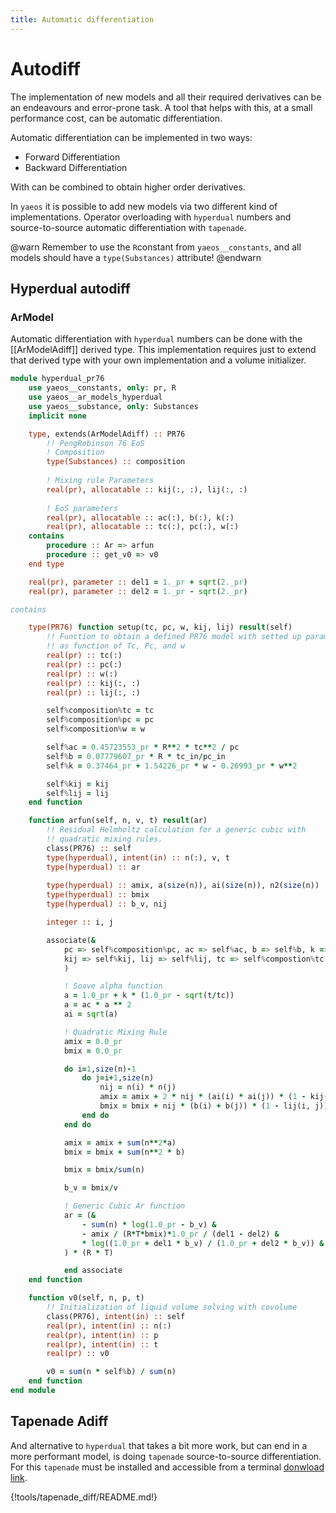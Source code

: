 ```yaml
---
title: Automatic differentiation
---
```

# Autodiff
The implementation of new models and all their required derivatives can be
an endeavours and error-prone task. A tool that helps with this, at a small
performance cost, can be automatic differentiation. 

Automatic differentiation can be implemented in two ways:

- Forward Differentiation
- Backward Differentiation

With can be combined to obtain higher order derivatives.

In `yaeos` it is possible to add new models via two different kind of
implementations. Operator overloading with `hyperdual` numbers and
source-to-source automatic differentiation with `tapenade`.

@warn
Remember to use the `R`constant from `yaeos__constants`, and all models
should have a `type(Substances)` attribute!
@endwarn

## Hyperdual autodiff

### ArModel
Automatic differentiation with `hyperdual` numbers can be done with the
[[ArModelAdiff]] derived type. This implementation requires just to extend
that derived type with your own implementation and a volume initializer.

```fortran
module hyperdual_pr76
    use yaeos__constants, only: pr, R
    use yaeos__ar_models_hyperdual
    use yaeos__substance, only: Substances
    implicit none

    type, extends(ArModelAdiff) :: PR76
        !! PengRobinson 76 EoS
        ! Composition
        type(Substances) :: composition
        
        ! Mixing rule Parameters
        real(pr), allocatable :: kij(:, :), lij(:, :)
        
        ! EoS parameters
        real(pr), allocatable :: ac(:), b(:), k(:)
        real(pr), allocatable :: tc(:), pc(:), w(:)
    contains
        procedure :: Ar => arfun
        procedure :: get_v0 => v0
    end type

    real(pr), parameter :: del1 = 1._pr + sqrt(2._pr)
    real(pr), parameter :: del2 = 1._pr - sqrt(2._pr)

contains

    type(PR76) function setup(tc, pc, w, kij, lij) result(self)
        !! Function to obtain a defined PR76 model with setted up parameters
        !! as function of Tc, Pc, and w
        real(pr) :: tc(:)
        real(pr) :: pc(:)
        real(pr) :: w(:)
        real(pr) :: kij(:, :)
        real(pr) :: lij(:, :)

        self%composition%tc = tc
        self%composition%pc = pc
        self%composition%w = w

        self%ac = 0.45723553_pr * R**2 * tc**2 / pc
        self%b = 0.07779607_pr * R * tc_in/pc_in
        self%k = 0.37464_pr + 1.54226_pr * w - 0.26993_pr * w**2

        self%kij = kij
        self%lij = lij
    end function

    function arfun(self, n, v, t) result(ar)
        !! Residual Helmholtz calculation for a generic cubic with
        !! quadratic mixing rules.
        class(PR76) :: self
        type(hyperdual), intent(in) :: n(:), v, t
        type(hyperdual) :: ar
    
        type(hyperdual) :: amix, a(size(n)), ai(size(n)), n2(size(n))
        type(hyperdual) :: bmix
        type(hyperdual) :: b_v, nij

        integer :: i, j

        associate(&
            pc => self%composition%pc, ac => self%ac, b => self%b, k => self%k,&
            kij => self%kij, lij => self%lij, tc => self%compostion%tc & 
            )

            ! Soave alpha function
            a = 1.0_pr + k * (1.0_pr - sqrt(t/tc))
            a = ac * a ** 2
            ai = sqrt(a)

            ! Quadratic Mixing Rule
            amix = 0.0_pr
            bmix = 0.0_pr

            do i=1,size(n)-1
                do j=i+1,size(n)
                    nij = n(i) * n(j)
                    amix = amix + 2 * nij * (ai(i) * ai(j)) * (1 - kij(i, j))
                    bmix = bmix + nij * (b(i) + b(j)) * (1 - lij(i, j))
                end do
            end do

            amix = amix + sum(n**2*a)
            bmix = bmix + sum(n**2 * b)

            bmix = bmix/sum(n)

            b_v = bmix/v

            ! Generic Cubic Ar function
            ar = (&
                - sum(n) * log(1.0_pr - b_v) &
                - amix / (R*T*bmix)*1.0_pr / (del1 - del2) &
                * log((1.0_pr + del1 * b_v) / (1.0_pr + del2 * b_v)) &
            ) * (R * T)

            end associate
    end function

    function v0(self, n, p, t)
        !! Initialization of liquid volume solving with covolume
        class(PR76), intent(in) :: self
        real(pr), intent(in) :: n(:)
        real(pr), intent(in) :: p
        real(pr), intent(in) :: t
        real(pr) :: v0

        v0 = sum(n * self%b) / sum(n)
    end function
end module
```


## Tapenade Adiff
And alternative to `hyperdual` that takes a bit more work, but can end in a more
performant model, is doing `tapenade` source-to-source differentiation. For
this `tapenade` must be installed and accessible from a terminal 
[donwload link](https://tapenade.gitlabpages.inria.fr/userdoc/build/html/download.html).

{!tools/tapenade_diff/README.md!}